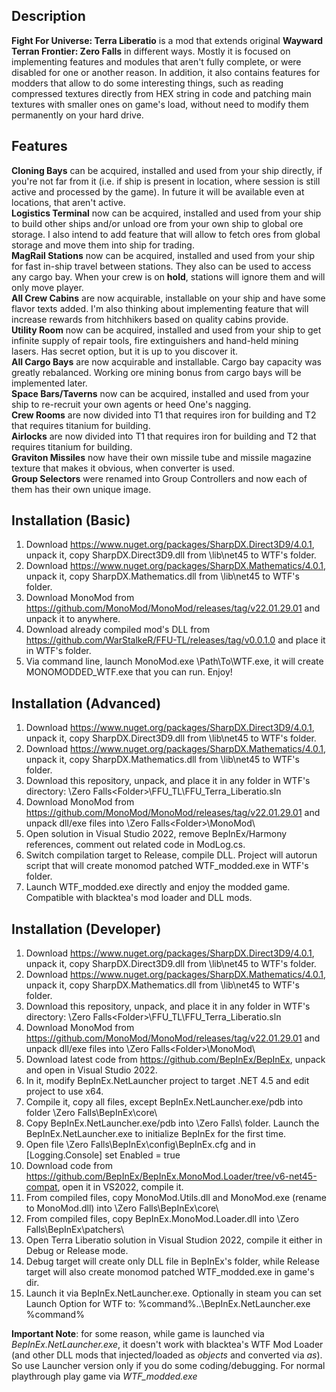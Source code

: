 ## Description
**Fight For Universe: Terra Liberatio** is a mod that extends original **Wayward Terran Frontier: Zero Falls** in different ways. Mostly it is focused on implementing features and modules that aren't fully complete, or were disabled for one or another reason. In addition, it also contains features for modders that allow to do some interesting things, such as reading compressed textures directly from HEX string in code and patching main textures with smaller ones on game's load, without need to modify them permanently on your hard drive.

## Features
**Cloning Bays** can be acquired, installed and used from your ship directly, if you're not far from it (i.e. if ship is present in location, where session is still active and processed by the game). In future it will be available even at locations, that aren't active.  
**Logistics Terminal** now can be acquired, installed and used from your ship to build other ships and/or unload ore from your own ship to global ore storage. I also intend to add feature that will allow to fetch ores from global storage and move them into ship for trading.  
**MagRail Stations** now can be acquired, installed and used from your ship for fast in-ship travel between stations. They also can be used to access any cargo bay. When your crew is on **hold**, stations will ignore them and will only move player.  
**All Crew Cabins** are now acquirable, installable on your ship and have some flavor texts added. I'm also thinking about implementing feature that will increase rewards from hitchhikers based on quality cabins provide.  
**Utility Room** now can be acquired, installed and used from your ship to get infinite supply of repair tools, fire extinguishers and hand-held mining lasers. Has secret option, but it is up to you discover it.  
**All Cargo Bays** are now acquirable and installable. Cargo bay capacity was greatly rebalanced. Working ore mining bonus from cargo bays will be implemented later.  
**Space Bars/Taverns** now can be acquired, installed and used from your ship to re-recruit your own agents or heed One's nagging.  
**Crew Rooms** are now divided into T1 that requires iron for building and T2 that requires titanium for building.  
**Airlocks** are now divided into T1 that requires iron for building and T2 that requires titanium for building.  
**Graviton Missiles** now have their own missile tube and missile magazine texture that makes it obvious, when converter is used.  
**Group Selectors** were renamed into Group Controllers and now each of them has their own unique image.  

## Installation (Basic)
1) Download https://www.nuget.org/packages/SharpDX.Direct3D9/4.0.1, unpack it, copy SharpDX.Direct3D9.dll from \lib\net45 to WTF's folder.
2) Download https://www.nuget.org/packages/SharpDX.Mathematics/4.0.1, unpack it, copy SharpDX.Mathematics.dll from \lib\net45 to WTF's folder.
3) Download MonoMod from https://github.com/MonoMod/MonoMod/releases/tag/v22.01.29.01 and unpack it to anywhere.
4) Download already compiled mod's DLL from https://github.com/WarStalkeR/FFU-TL/releases/tag/v0.0.1.0 and place it in WTF's folder.
5) Via command line, launch MonoMod.exe \Path\To\WTF.exe, it will create MONOMODDED_WTF.exe that you can run. Enjoy!

## Installation (Advanced)
1) Download https://www.nuget.org/packages/SharpDX.Direct3D9/4.0.1, unpack it, copy SharpDX.Direct3D9.dll from \lib\net45 to WTF's folder.
2) Download https://www.nuget.org/packages/SharpDX.Mathematics/4.0.1, unpack it, copy SharpDX.Mathematics.dll from \lib\net45 to WTF's folder.
3) Download this repository, unpack, and place it in any folder in WTF's directory: \Zero Falls\<Folder>\FFU_TL\FFU_Terra_Liberatio.sln
4) Download MonoMod from https://github.com/MonoMod/MonoMod/releases/tag/v22.01.29.01 and unpack dll/exe files into \Zero Falls\<Folder>\MonoMod\
5) Open solution in Visual Studio 2022, remove BepInEx/Harmony references, comment out related code in ModLog.cs.
6) Switch compilation target to Release, compile DLL. Project will autorun script that will create monomod patched WTF_modded.exe in WTF's folder.
7) Launch WTF_modded.exe directly and enjoy the modded game. Compatible with blacktea's mod loader and DLL mods.

## Installation (Developer)
1) Download https://www.nuget.org/packages/SharpDX.Direct3D9/4.0.1, unpack it, copy SharpDX.Direct3D9.dll from \lib\net45 to WTF's folder.
2) Download https://www.nuget.org/packages/SharpDX.Mathematics/4.0.1, unpack it, copy SharpDX.Mathematics.dll from \lib\net45 to WTF's folder.
3) Download this repository, unpack, and place it in any folder in WTF's directory: \Zero Falls\<Folder>\FFU_TL\FFU_Terra_Liberatio.sln
4) Download MonoMod from https://github.com/MonoMod/MonoMod/releases/tag/v22.01.29.01 and unpack dll/exe files into \Zero Falls\<Folder>\MonoMod\
5) Download latest code from https://github.com/BepInEx/BepInEx, unpack and open in Visual Studio 2022.
6) In it, modify BepInEx.NetLauncher project to target .NET 4.5 and edit project to use <PlatformTarget>x64</PlatformTarget>.
7) Compile it, copy all files, except BepInEx.NetLauncher.exe/pdb into folder \Zero Falls\BepInEx\core\
8) Copy BepInEx.NetLauncher.exe/pdb into \Zero Falls\ folder. Launch the BepInEx.NetLauncher.exe to initialize BepInEx for the first time.
9) Open file \Zero Falls\BepInEx\config\BepInEx.cfg and in [Logging.Console] set Enabled = true
10) Download code from https://github.com/BepInEx/BepInEx.MonoMod.Loader/tree/v6-net45-compat, open it in VS2022, compile it.
11) From compiled files, copy MonoMod.Utils.dll and MonoMod.exe (rename to MonoMod.dll) into \Zero Falls\BepInEx\core\
12) From compiled files, copy BepInEx.MonoMod.Loader.dll into \Zero Falls\BepInEx\patchers\
13) Open Terra Liberatio solution in Visual Studion 2022, compile it either in Debug or Release mode.
14) Debug target will create only DLL file in BepInEx's folder, while Release target will also create monomod patched WTF_modded.exe in game's dir.
15) Launch it via BepInEx.NetLauncher.exe. Optionally in steam you can set Launch Option for WTF to: %command%\..\BepInEx.NetLauncher.exe %command%

**Important Note**: for some reason, while game is launched via *BepInEx.NetLauncher.exe*, it doesn't work with blacktea's WTF Mod Loader (and other DLL mods that injected/loaded as *objects* and converted via *as*). So use Launcher version only if you do some coding/debugging. For normal playthrough play game via *WTF_modded.exe*